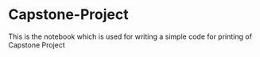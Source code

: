 # Capstone-Project
This is the notebook which is used for writing a simple code for printing of Capstone Project
